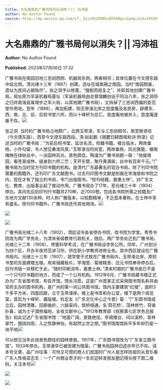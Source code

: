 ```yaml
---
title: 大名鼎鼎的广雅书局何以消失？|| 冯沛祖
author: No Author Found
source: http://mp.weixin.qq.com/s?__biz=MzA5MDkxNTA4Ng==&amp;mid=2454913861&amp;idx=1&amp;sn=5f5adae26e9989c067a190f904a3d959&amp;chksm=87a3cb24b0d44232ff12e792102902980ef4a691772a7b3375e816cd75112108b0abfff6bc70&poc_token=HJ_Do2ejHyO-wNZGG8Q1S8FdPgy1YBBEob-nUEme
---
```


# 大名鼎鼎的广雅书局何以消失？|| 冯沛祖

**Author:** No Author Found

**Published:** 2023年07月06日 17:32

广雅书局在南园旧地三忠祠西侧、机器局东侧，两者相邻；具体位置在今文德东路中段北侧。清光绪十三年（1887）创建。选址在城南厢之南园。当时“南园颓废，遗址为民间占据殆尽”。张之洞予以修葺，“搜剔而规复之”，并即其地创建广雅书局。局址原为军装机器局基址（军装机器局由总督瑞麟创设于同治八年，张之洞将之归并南海县属增步之军火局，以其地建广雅书局），又拆掉了三忠祠西偏的臣范堂作用地。翌年（1888），再加拓建，购玉带濠北岸之慈度庵及各民房，辟建东、西、南、北、前、后校书堂六所，而以十峰轩为总汇。慈度庵地被并入，慈度庵遂废不存。![](https://mmbiz.qpic.cn/mmbiz_jpg/PJWG74pLsMayvR1AyLpp1OwsWXJhmAMu6hEnyJ4hyVxh2jeFxNGwngJfdXCj1cuXFPwvvJjPH1NhDydQF15CRA/640?wx_fmt=jpeg)

张之洞  当时的广雅书局占地颇广，北跨玉带濠，东与三忠祠相邻，南至聚贤坊（今文德东路），西至今文德东路西段。清·赵起鹏《锡麓归耕图唱和诗·附录》记述当时的广雅书局：“为前后校书堂，延访名流，校雠书籍。楼台临水，两岸垂杨，小作勾留，令人想见秦淮风景。”玉带濠当时尚宽，两岸垂杨，风光旖旎，楼阁掩映在绿树丛中，一派园林风光，景色颇佳。陶濬为广雅书局题一联：“地接南园，看苍翠成林，疑身到六桥二竺；天开东壁，聚丹黄满架，此中有百宋千元。”广雅书局为当时官方刊印书籍的机构。是清代广东最著名的官办书局。除了刊印书院需要的图籍外，还刊印广东文献图书。过去刊印图书文献是附属在学海堂和书院之内，现在才有了独立的书局，专门出版图书。“校刊经籍，嘉惠士林”。对广东文化、教育、出版事业起了推动作用。广雅书局办了17年，至光绪三十年（1904）停办。其间先后刻印刊行书籍共270种，近7000卷。包括各书院所需之经籍及广东地方文献130余种。时人称广雅版本，以校勘精审，不乏孤本著称。在士林中享有盛名。除刊印书籍外，广雅书局还作其他用场。![](https://mmbiz.qpic.cn/mmbiz_jpg/PJWG74pLsMbiaib7B4UOP2Zk4xwVIEzMQTQQSwlr0k9t0BZAltAHNUddcbOzQFlSOkxxibTmAxOeHsS6w8RncuJXg/640)

![](https://mmbiz.qpic.cn/mmbiz_png/bL2iaicTYdZn6N1kNYowNicTzmvmNIy0TLTNpCHLsDCsicl30TTnN73egME1WbJWu4ibBVaEt1gLHMdhuibtJPboNdKg/640?wx_fmt=png)

![](https://mmbiz.qpic.cn/mmbiz_jpg/PJWG74pLsMbiaib7B4UOP2Zk4xwVIEzMQTnzXWdmXJWSCM9ibp4rwXjfo38YeVMusuTsNnCia47fiaKxSmAQ7sfLg1g/640)

广雅书局光绪二十八年（1902），清廷诏令各省停办书院、改书院为学堂。粤秀书院改为两广学务处，为清末省级教育行政机关，随后，两广学务处迁到广雅书局。光绪三十二年（1906），停罢科举考试，在广雅书局设学务公所。同年，广州划分为四个区，开办半夜师范讲习所，供在职小学教师进修业务。其中西区就设在广雅书局内。光绪三十三年（1907），提学使于式枚在广雅书局内，玉带濠北岸，原校书堂的东面建楼五楹，用来储藏板片。学海堂、菊坡精舍、应元书院奉命停办后，旧刊书版一并移贮于此，“随时印刷流布，嘉惠士林。”清末时期的广雅书局已不是一个只刊印书籍的地方，而成了一个公共机构。1912年6月，广雅书局藏书楼正式办为广东省图书馆，布告开馆。馆长冯愿。这是广州首家正式采用图书馆名称并由官府主办的图书机构，是广州的第一间公共图书馆。馆内主要建筑“红楼”，面积3千多平方米，四面回廊，立于玉带濠岸。楼上是书库和办公室，楼下是两个阅览室。其后为十峰轩、藏版楼。杜定友《广东文化中心之今昔》载：“广东图书馆成立后，园林清雅，回廊曲折，六脉渠间，筑桥相通，名‘荷花桥’，茂林修竹，荷香扑鼻，诚为士子潜修福地，全省文献中心。”1913年教育部《视察第七区学务总报告》如此记述广东省图书馆：“地面广阔，景致绝佳。亭阁楼台，间以溪桥，青林翠竹，围绕四周，入之性静神怡，有超然尘世之想。”图书馆南馆拆平多年却仍是一块平地![](https://mmbiz.qpic.cn/mmbiz_gif/bL2iaicTYdZn6N1kNYowNicTzmvmNIy0TLTKpF5ZqibIFybPKQpmvc9XuNnhibog9OcKd8jrBs2unpI528EntcibctWQ/640?wx_fmt=gif)

可以想见当年此地景色颇佳的园林景致。1917年，广东图书馆改为“广东省立图书馆”。1933年停办。玉带濠早已被改建为暗渠，广雅书局园林旧迹亦早已不存。读本号文章，品广州往事：可怜又可恨的商人们民国时广州人是怎样防疫的从音乐看广东人性格梁志生：一个广州商业奇才的一生欢迎转发朋友圈记得长按下图二维码，关注本号![](https://mmbiz.qpic.cn/mmbiz_jpg/PJWG74pLsMbiaib7B4UOP2Zk4xwVIEzMQTq4oODPC8pPlOdycPJXjy4FGHIt8JR9sEaH2KYyzwXLYniaxWq7gBJNw/640)

![](https://mmbiz.qpic.cn/mmbiz_gif/PJWG74pLsMayvR1AyLpp1OwsWXJhmAMusfs1pQabdPdhBk4997RJ6orCd8NJIkE6QtgAQLO9aEydzZrVqqk7ew/640?wx_fmt=gif&wxfrom=5&wx_lazy=1)

![](https://mmbiz.qpic.cn/mmbiz_png/PJWG74pLsMbxzxSWsbSxWa401icEeDUWiawxAxbdgTq3LmtribGicfmgEgabFONInhdrQRwY9Y4pmxRGlAoaQAaMDA/640?wx_fmt=jpeg&wxfrom=5&wx_lazy=1&wx_co=1)



